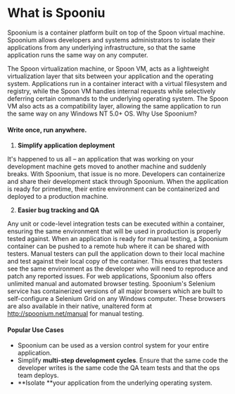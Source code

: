 ﻿
# What is Spooniu

Spoonium is a container platform built on top of the Spoon virtual machine. Spoonium allows developers and systems administrators to isolate their applications from any underlying infrastructure, so that the same application runs the same way on any computer.

The Spoon virtualization machine, or Spoon VM, acts as a lightweight virtualization layer that sits between your application and the operating system. Applications run in a container interact with a virtual filesystem and registry, while the Spoon VM handles internal requests while selectively deferring certain commands to the underlying operating system. The Spoon VM also acts as a compatibility layer, allowing the same application to run the same way on any Windows NT 5.0+ OS.
Why Use Spoonium?

#### Write once, run anywhere.

1. **Simplify application deployment**

It's happened to us all – an application that was working on your development machine gets moved to another machine and suddenly breaks. With Spoonium, that issue is no more. Developers can containerize and share their development stack through Spoonium. When the application is ready for primetime, their entire environment can be containerized and deployed to a production machine.

2. **Easier bug tracking and QA**

Any unit or code-level integration tests can be executed within a container, ensuring the same environment that will be used in production is properly tested against. When an application is ready for manual testing, a Spoonium container can be pushed to a remote hub where it can be shared with testers. Manual testers can pull the application down to their local machine and test against their local copy of the container. This ensures that testers see the same environment as the developer who will need to reproduce and patch any reported issues.
For web applications, Spoonium also offers unlimited manual and automated browser testing. Spoonium's Selenium service has containerized versions of all major browsers which are built to self-configure a Selenium Grid on any Windows computer. These browsers are also available in their native, unaltered form at http://spoonium.net/manual for manual testing.

#### Popular Use Cases

- Spoonium can be used as a version control system for your entire application.
- Simplify **multi-step development cycles**. Ensure that the same code the developer writes is the same code the QA team tests and that the ops team deploys.
- **Isolate **your application from the underlying operating system.

